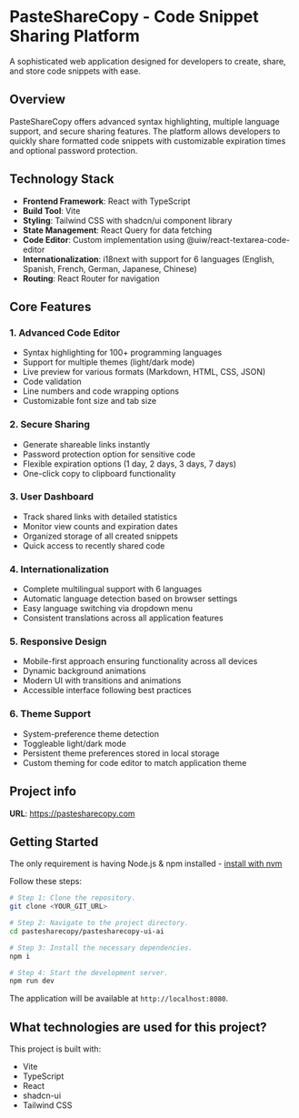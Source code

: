 # PasteShareCopy - Code Snippet Sharing Platform

A sophisticated web application designed for developers to create, share, and store code snippets with ease.

## Overview

PasteShareCopy offers advanced syntax highlighting, multiple language support, and secure sharing features. The platform allows developers to quickly share formatted code snippets with customizable expiration times and optional password protection.

## Technology Stack

- **Frontend Framework**: React with TypeScript
- **Build Tool**: Vite
- **Styling**: Tailwind CSS with shadcn/ui component library
- **State Management**: React Query for data fetching
- **Code Editor**: Custom implementation using @uiw/react-textarea-code-editor
- **Internationalization**: i18next with support for 6 languages (English, Spanish, French, German, Japanese, Chinese)
- **Routing**: React Router for navigation

## Core Features

### 1. Advanced Code Editor

- Syntax highlighting for 100+ programming languages
- Support for multiple themes (light/dark mode)
- Live preview for various formats (Markdown, HTML, CSS, JSON)
- Code validation
- Line numbers and code wrapping options
- Customizable font size and tab size

### 2. Secure Sharing

- Generate shareable links instantly
- Password protection option for sensitive code
- Flexible expiration options (1 day, 2 days, 3 days, 7 days)
- One-click copy to clipboard functionality

### 3. User Dashboard

- Track shared links with detailed statistics
- Monitor view counts and expiration dates
- Organized storage of all created snippets
- Quick access to recently shared code

### 4. Internationalization

- Complete multilingual support with 6 languages
- Automatic language detection based on browser settings
- Easy language switching via dropdown menu
- Consistent translations across all application features

### 5. Responsive Design

- Mobile-first approach ensuring functionality across all devices
- Dynamic background animations
- Modern UI with transitions and animations
- Accessible interface following best practices

### 6. Theme Support

- System-preference theme detection
- Toggleable light/dark mode
- Persistent theme preferences stored in local storage
- Custom theming for code editor to match application theme

## Project info

**URL**: https://pastesharecopy.com

## Getting Started

The only requirement is having Node.js & npm installed - [install with nvm](https://github.com/nvm-sh/nvm#installing-and-updating)

Follow these steps:

```sh
# Step 1: Clone the repository.
git clone <YOUR_GIT_URL>

# Step 2: Navigate to the project directory.
cd pastesharecopy/pastesharecopy-ui-ai

# Step 3: Install the necessary dependencies.
npm i

# Step 4: Start the development server.
npm run dev
```

The application will be available at `http://localhost:8080`.

## What technologies are used for this project?

This project is built with:

- Vite
- TypeScript
- React
- shadcn-ui
- Tailwind CSS
